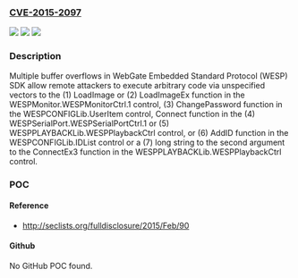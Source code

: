 ### [CVE-2015-2097](https://cve.mitre.org/cgi-bin/cvename.cgi?name=CVE-2015-2097)
![](https://img.shields.io/static/v1?label=Product&message=n%2Fa&color=blue)
![](https://img.shields.io/static/v1?label=Version&message=n%2Fa&color=blue)
![](https://img.shields.io/static/v1?label=Vulnerability&message=n%2Fa&color=brighgreen)

### Description

Multiple buffer overflows in WebGate Embedded Standard Protocol (WESP) SDK allow remote attackers to execute arbitrary code via unspecified vectors to the (1) LoadImage or (2) LoadImageEx function in the WESPMonitor.WESPMonitorCtrl.1 control, (3) ChangePassword function in the WESPCONFIGLib.UserItem control, Connect function in the (4) WESPSerialPort.WESPSerialPortCtrl.1 or (5) WESPPLAYBACKLib.WESPPlaybackCtrl control, or (6) AddID function in the WESPCONFIGLib.IDList control or a (7) long string to the second argument to the ConnectEx3 function in the WESPPLAYBACKLib.WESPPlaybackCtrl control.

### POC

#### Reference
- http://seclists.org/fulldisclosure/2015/Feb/90

#### Github
No GitHub POC found.

